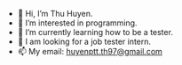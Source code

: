 - 👋 Hi, I’m Thu Huyen.
- 👀 I’m interested in programming.
- 🌱 I’m currently learning how to be a tester.
- 💞️ I am looking for a job tester intern.
- 📫 My email: huyenptt.th97@gmail.com

<!---
huyenpi/huyenpi is a ✨ special ✨ repository because its `README.md` (this file) appears on your GitHub profile.
You can click the Preview link to take a look at your changes.
--->
